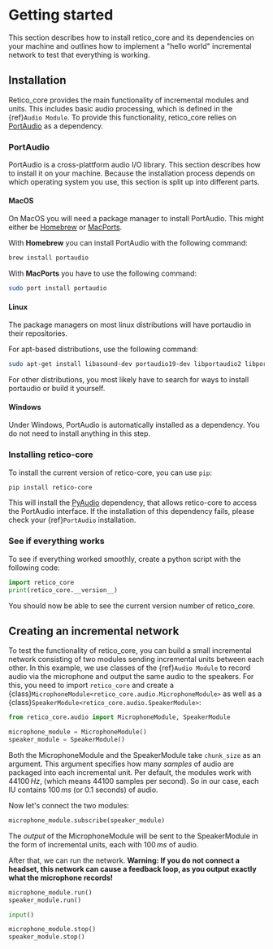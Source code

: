 # Getting started

This section describes how to install retico_core and its dependencies on your machine
and outlines how to implement a "hello world" incremental network to test that
everything is working.

## Installation

Retico_core provides the main functionality of incremental modules and units. This
includes basic audio processing, which is defined in the {ref}`Audio Module`. To provide
this functionality, retico_core relies on [PortAudio](http://www.portaudio.com) as a
dependency.

### PortAudio

PortAudio is a cross-plattform audio I/O library. This section describes how to install
it on your machine. Because the installation process depends on which operating system
you use, this section is split up into different parts.

#### MacOS

On MacOS you will need a package manager to install PortAudio. This might either be
[Homebrew](https://brew.sh) or [MacPorts](https://macports.org).

With **Homebrew** you can install PortAudio with the following command:

```bash
brew install portaudio
```

With **MacPorts** you have to use the following command:

```bash
sudo port install portaudio
```

#### Linux

The package managers on most linux distributions will have portaudio in their
repositories.

For apt-based distributions, use the following command:

```bash
sudo apt-get install libasound-dev portaudio19-dev libportaudio2 libportaudiocpp0
```

For other distributions, you most likely have to search for ways to install portaudio or
build it yourself.

#### Windows

Under Windows, PortAudio is automatically installed as a dependency. You do not need
to install anything in this step.

### Installing retico-core

To install the current version of retico-core, you can use `pip`:

```bash
pip install retico-core
```

This will install the [PyAudio](https://pypi.org/project/PyAudio/) dependency, that
allows retico-core to access the PortAudio interface. If the installation of this
dependency fails, please check your {ref}`PortAudio` installation.

### See if everything works

To see if everything worked smoothly, create a python script with the following code:

```python
import retico_core
print(retico_core.__version__)
```

You should now be able to see the current version number of retico_core.

## Creating an incremental network

To test the functionality of retico_core, you can build a small incremental network
consisting of two modules sending incremental units between each other. In this example,
we use classes of the {ref}`Audio Module` to record audio via the microphone and output
the same audio to the speakers. For this, you need to import `retico_core` and create
a {class}`MicrophoneModule<retico_core.audio.MicrophoneModule>` as well as a
{class}`SpeakerModule<retico_core.audio.SpeakerModule>`:

```python
from retico_core.audio import MicrophoneModule, SpeakerModule

microphone_module = MicrophoneModule()
speaker_module = SpeakerModule()
```

Both the MicrophoneModule and the SpeakerModule take `chunk_size` as an argument. This
argument specifies how many *samples* of audio are packaged into each incremental unit.
Per default, the modules work with $44100\,Hz$, (which means 44100 samples per second).
So in our case, each IU contains $100\,ms$ (or 0.1 seconds) of audio.

Now let's connect the two modules:

```python
microphone_module.subscribe(speaker_module)
```

The *output* of the MicrophoneModule will be sent to the SpeakerModule in the form
of incremental units, each with $100\,ms$ of audio.

After that, we can run the network. **Warning: If you do not connect a headset, this network
can cause a feedback loop, as you output exactly what the microphone records!**

```python
microphone_module.run()
speaker_module.run()

input()

microphone_module.stop()
speaker_module.stop()
```
